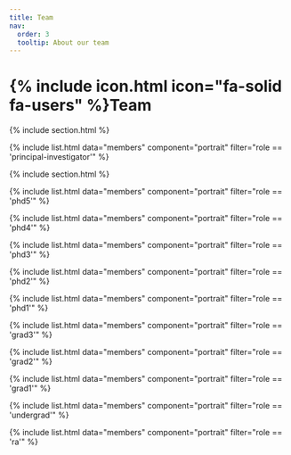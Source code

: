 ```yaml
---
title: Team
nav:
  order: 3
  tooltip: About our team
---
```


# {% include icon.html icon="fa-solid fa-users" %}Team

{% include section.html %}

{% include list.html data="members" component="portrait" filter="role == 'principal-investigator'" %}

{% include section.html %}

{% include list.html data="members" component="portrait" filter="role == 'phd5'" %}

{% include list.html data="members" component="portrait" filter="role == 'phd4'" %}

{% include list.html data="members" component="portrait" filter="role == 'phd3'" %}

{% include list.html data="members" component="portrait" filter="role == 'phd2'" %}

{% include list.html data="members" component="portrait" filter="role == 'phd1'" %}

{% include list.html data="members" component="portrait" filter="role == 'grad3'" %}

{% include list.html data="members" component="portrait" filter="role == 'grad2'" %}

{% include list.html data="members" component="portrait" filter="role == 'grad1'" %}

{% include list.html data="members" component="portrait" filter="role == 'undergrad'" %}

{% include list.html data="members" component="portrait" filter="role == 'ra'" %}

<!-- TODO: Add alumni -->
